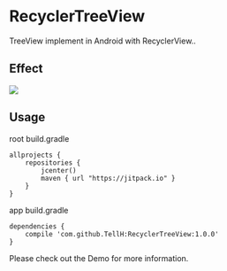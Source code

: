 # RecyclerTreeView
TreeView implement in Android with RecyclerView..

## Effect
![](https://raw.githubusercontent.com/TellH/RecyclerTreeView/master/raw/effect.gif)

## Usage
root build.gradle
```
allprojects {
    repositories {
        jcenter()
        maven { url "https://jitpack.io" }
    }
}
```
app build.gradle
```
dependencies {
    compile 'com.github.TellH:RecyclerTreeView:1.0.0'
}
```
Please check out the Demo for more information.
